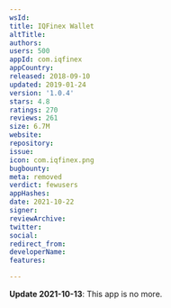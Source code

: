 ```yaml
---
wsId: 
title: IQFinex Wallet
altTitle: 
authors: 
users: 500
appId: com.iqfinex
appCountry: 
released: 2018-09-10
updated: 2019-01-24
version: '1.0.4'
stars: 4.8
ratings: 270
reviews: 261
size: 6.7M
website: 
repository: 
issue: 
icon: com.iqfinex.png
bugbounty: 
meta: removed
verdict: fewusers
appHashes: 
date: 2021-10-22
signer: 
reviewArchive: 
twitter: 
social: 
redirect_from: 
developerName: 
features: 

---
```


**Update 2021-10-13**: This app is no more.

